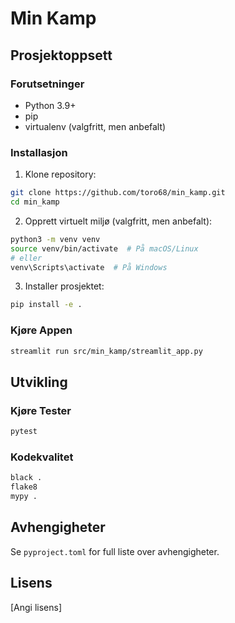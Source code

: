 # Min Kamp

## Prosjektoppsett

### Forutsetninger
- Python 3.9+
- pip
- virtualenv (valgfritt, men anbefalt)

### Installasjon

1. Klone repository:
```bash
git clone https://github.com/toro68/min_kamp.git
cd min_kamp
```

2. Opprett virtuelt miljø (valgfritt, men anbefalt):
```bash
python3 -m venv venv
source venv/bin/activate  # På macOS/Linux
# eller
venv\Scripts\activate  # På Windows
```

3. Installer prosjektet:
```bash
pip install -e .
```

### Kjøre Appen

```bash
streamlit run src/min_kamp/streamlit_app.py
```

## Utvikling

### Kjøre Tester
```bash
pytest
```

### Kodekvalitet
```bash
black .
flake8
mypy .
```

## Avhengigheter
Se `pyproject.toml` for full liste over avhengigheter.

## Lisens
[Angi lisens]
